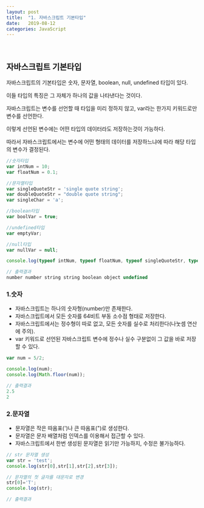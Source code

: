 ```yaml
---
layout: post
title:  "1. 자바스크립트 기본타입"
date:   2019-08-12
categories: JavaScript
---  
```

<br>

## 자바스크립트 기본타입

자바스크립트의 기본타입은 숫자, 문자열, boolean, null, undefined 타입이 있다. 

이들 타입의 특징은 그 자체가 하나의 값을 나타낸다는 것이다. 

자바스크립트는  변수를 선언할 때 타입을 미리 정하지 않고, var라는 한가지 키워드로만 변수를 선언한다. 

이렇게 선언된 변수에는 어떤 타입의 데이터라도 저장하는것이 가능하다.

따라서 자바스크립트에서는 변수에 어떤 형태의 데이터를 저장하느냐에 따라 해당 타입의 변수가 결정된다. 



```javascript
//숫자타입
var intNum = 10;
var floatNum = 0.1;

//문자열타입
var singleQuoteStr = 'single quote string';
var doubleQuoteStr = "double quote string";
var singleChar = 'a';

//boolean타입
var boolVar = true;

//undefined타입
var emptyVar;

//null타입
var nullVar = null;

console.log(typeof intNum, typeof floatNum, typeof singleQuoteStr, typeof doubleQuoteStr, typeof singleChar, typeof emptyVar, typeof nullVar);
```



```javascript
// 출력결과
number number string string boolean object undefined
```



### 1.숫자

- 자바스크립트는 하나의 숫자형(number)만 존재한다.
- 자바스크립트에서 모든 숫자를 64비트 부동 소수점 형태로 저장한다.
- 자바스크립트에서는 정수형이 따로 없고, 모든 숫자를 실수로 처리한다(나눗셈 연산에 주의).
- var 키워드로 선언된 자바스크립트 변수에 정수나 실수 구분없이 그 값을 바로 저장할 수 있다.



```javascript
var num = 5/2;

console.log(num);
console.log(Math.floor(num));
```



```javascript
// 출력결과
2.5
2
```



### 2.문자열

- 문자열은 작은 따옴표(')나 큰 따옴표(")로 생성한다.
- 문자열은 문자 배열처럼 인덱스를 이용해서 접근할 수 있다.
- 자바스크립트에서 한번 생성된 문자열은 읽기만 가능하지, 수정은 불가능하다.

```javascript
// str 문자열 생성
var str = 'test';
console.log(str[0],str[1],str[2],str[3]);

// 문자열의 첫 글자를 대문자로 변경
str[0]='T';
console.log(str);
```



```javascript
// 출력결과

```





